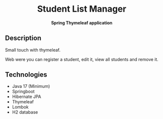 <h1 align="center">Student List Manager</h1>
<h4 align="center">Spring Thymeleaf application</h4>

## Description

Small touch with thymeleaf.

Web were you can register a student, edit it, view all students and remove it.

## Technologies

- Java 17 (Minimum)
- Springboot
- Hibernate JPA
- Thymeleaf
- Lombok
- H2 database